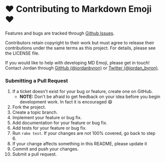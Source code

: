 # :heart: Contributing to Markdown Emoji :heart:

Features and bugs are tracked through
[Github Issues](https://github.com/elm-city-craftworks/md_emoji/issues).

Contributors retain copyright to their work but must agree to release their
contributions under the same terms as this project. For details, please see the
LICENSE file.

If you would like to help with developing MD Emoji, please get in touch!
Contact Jordan through [GitHub (@jordanbyron)](https://github.com/jordanbyron)
or [Twitter (@jordan_byron)](http://twitter.com/jordan_byron).

### Submitting a Pull Request

1. If a ticket doesn't exist for your bug or feature, create one on GitHub.
    - **NOTE:** Don't be afraid to get feedback on your idea before you begin
      development work. In fact it is encouraged :smile:
2. Fork the project.
3. Create a topic branch.
4. Implement your feature or bug fix.
5. Add documentation for your feature or bug fix.
6. Add tests for your feature or bug fix.
7. Run `rake test`. If your changes are not 100% covered, go back to step 6.
8. If your change affects something in this README, please update it
9. Commit and push your changes.
10. Submit a pull request.